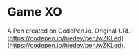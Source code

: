 # Game XO

A Pen created on CodePen.io. Original URL: [https://codepen.io/hiedev/pen/wZKLed](https://codepen.io/hiedev/pen/wZKLed).

